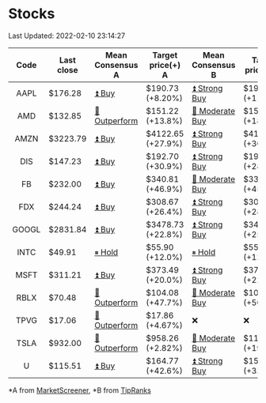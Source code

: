 # Stocks
Last Updated: 2022-02-10 23:14:27

|Code|Last close|Mean Consensus A|Target price(+) A|Mean Consensus B|Target price(+) B|
|:--:|-|-|-|-|-|
|AAPL|$176.28|[⏫ Buy](https://m.marketscreener.com/quote/stock/-4849/)|$190.73 (+8.20%)|[⏫ Strong Buy](https://www.tipranks.com/stocks/aapl/forecast)|$192.42 (+11.18%)|
|AMD|$132.85|[🔼 Outperform](https://m.marketscreener.com/quote/stock/-19475876/)|$151.22 (+13.8%)|[🔼 Moderate Buy](https://www.tipranks.com/stocks/amd/forecast)|$156.95 (+18.14%)|
|AMZN|$3223.79|[⏫ Buy](https://m.marketscreener.com/quote/stock/-12864605/)|$4122.65 (+27.9%)|[⏫ Strong Buy](https://www.tipranks.com/stocks/amzn/forecast)|$4189.67 (+30.85%)|
|DIS|$147.23|[⏫ Buy](https://m.marketscreener.com/quote/stock/-4842/)|$192.70 (+30.9%)|[⏫ Strong Buy](https://www.tipranks.com/stocks/dis/forecast)|$195.48 (+28.47%)|
|FB|$232.00|[⏫ Buy](https://m.marketscreener.com/quote/stock/-10547141/)|$340.81 (+46.9%)|[🔼 Moderate Buy](https://www.tipranks.com/stocks/fb/forecast)|$332.14 (+45.63%)|
|FDX|$244.24|[⏫ Buy](https://m.marketscreener.com/quote/stock/-12585/)|$308.67 (+26.4%)|[⏫ Strong Buy](https://www.tipranks.com/stocks/fdx/forecast)|$309.07 (+28.56%)|
|GOOGL|$2831.84|[⏫ Buy](https://m.marketscreener.com/quote/stock/-24203373/)|$3478.73 (+22.8%)|[⏫ Strong Buy](https://www.tipranks.com/stocks/googl/forecast)|$3498.71 (+25.21%)|
|INTC|$49.91|[⏸ Hold](https://m.marketscreener.com/quote/stock/-4829/)|$55.90 (+12.0%)|[⏸ Hold](https://www.tipranks.com/stocks/intc/forecast)|$55.11 (+12.03%)|
|MSFT|$311.21|[⏫ Buy](https://m.marketscreener.com/quote/stock/-4835/)|$373.49 (+20.0%)|[⏫ Strong Buy](https://www.tipranks.com/stocks/msft/forecast)|$375.22 (+22.44%)|
|RBLX|$70.48|[🔼 Outperform](https://m.marketscreener.com/quote/stock/-117793644/)|$104.08 (+47.7%)|[🔼 Moderate Buy](https://www.tipranks.com/stocks/rblx/forecast)|$106.38 (+50.94%)|
|TPVG|$17.06|[🔼 Outperform](https://m.marketscreener.com/quote/stock/-15933327/)|$17.86 (+4.67%)|❌|❌|
|TSLA|$932.00|[🔼 Outperform](https://m.marketscreener.com/quote/stock/-6344549/)|$958.26 (+2.82%)|[🔼 Moderate Buy](https://www.tipranks.com/stocks/tsla/forecast)|$1105.58 (+19.98%)|
|U|$115.51|[⏫ Buy](https://m.marketscreener.com/quote/stock/-112492634/)|$164.77 (+42.6%)|[⏫ Strong Buy](https://www.tipranks.com/stocks/u/forecast)|$157.71 (+32.99%)|


*A from [MarketScreener](https://www.marketscreener.com), *B from [TipRanks](https://www.tipranks.com)
